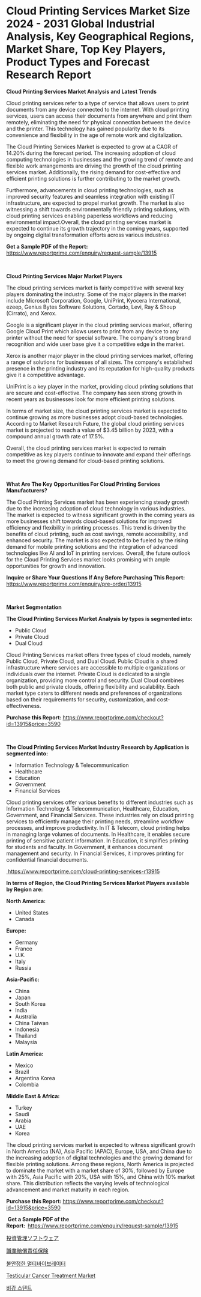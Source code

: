 <p><h1>Cloud Printing Services Market Size 2024 - 2031 Global Industrial Analysis, Key Geographical Regions, Market Share, Top Key Players, Product Types and Forecast Research Report</h1></p><p><strong>Cloud Printing Services Market Analysis and Latest Trends</strong></p>
<p><p>Cloud printing services refer to a type of service that allows users to print documents from any device connected to the internet. With cloud printing services, users can access their documents from anywhere and print them remotely, eliminating the need for physical connection between the device and the printer. This technology has gained popularity due to its convenience and flexibility in the age of remote work and digitalization.</p><p>The Cloud Printing Services Market is expected to grow at a CAGR of 14.20% during the forecast period. The increasing adoption of cloud computing technologies in businesses and the growing trend of remote and flexible work arrangements are driving the growth of the cloud printing services market. Additionally, the rising demand for cost-effective and efficient printing solutions is further contributing to the market growth.</p><p>Furthermore, advancements in cloud printing technologies, such as improved security features and seamless integration with existing IT infrastructure, are expected to propel market growth. The market is also witnessing a shift towards environmentally friendly printing solutions, with cloud printing services enabling paperless workflows and reducing environmental impact.Overall, the cloud printing services market is expected to continue its growth trajectory in the coming years, supported by ongoing digital transformation efforts across various industries.</p></p>
<p><strong>Get a Sample PDF of the Report:&nbsp;</strong> <a href="https://www.reportprime.com/enquiry/request-sample/13915">https://www.reportprime.com/enquiry/request-sample/13915</a></p>
<p>&nbsp;</p>
<p><strong>Cloud Printing Services Major Market Players</strong></p>
<p><p>The cloud printing services market is fairly competitive with several key players dominating the industry. Some of the major players in the market include Microsoft Corporation, Google, UniPrint, Kyocera International, ezeep, Genius Bytes Software Solutions, Cortado, Levi, Ray & Shoup (Cirrato), and Xerox.</p><p>Google is a significant player in the cloud printing services market, offering Google Cloud Print which allows users to print from any device to any printer without the need for special software. The company's strong brand recognition and wide user base give it a competitive edge in the market.</p><p>Xerox is another major player in the cloud printing services market, offering a range of solutions for businesses of all sizes. The company's established presence in the printing industry and its reputation for high-quality products give it a competitive advantage.</p><p>UniPrint is a key player in the market, providing cloud printing solutions that are secure and cost-effective. The company has seen strong growth in recent years as businesses look for more efficient printing solutions.</p><p>In terms of market size, the cloud printing services market is expected to continue growing as more businesses adopt cloud-based technologies. According to Market Research Future, the global cloud printing services market is projected to reach a value of $3.45 billion by 2023, with a compound annual growth rate of 17.5%.</p><p>Overall, the cloud printing services market is expected to remain competitive as key players continue to innovate and expand their offerings to meet the growing demand for cloud-based printing solutions.</p></p>
<p>&nbsp;</p>
<p><strong>What Are The Key Opportunities For Cloud Printing Services Manufacturers?</strong></p>
<p><p>The Cloud Printing Services market has been experiencing steady growth due to the increasing adoption of cloud technology in various industries. The market is expected to witness significant growth in the coming years as more businesses shift towards cloud-based solutions for improved efficiency and flexibility in printing processes. This trend is driven by the benefits of cloud printing, such as cost savings, remote accessibility, and enhanced security. The market is also expected to be fueled by the rising demand for mobile printing solutions and the integration of advanced technologies like AI and IoT in printing services. Overall, the future outlook for the Cloud Printing Services market looks promising with ample opportunities for growth and innovation.</p></p>
<p><strong>Inquire or Share Your Questions If Any Before Purchasing This Report:</strong> <a href="https://www.reportprime.com/enquiry/pre-order/13915">https://www.reportprime.com/enquiry/pre-order/13915</a></p>
<p>&nbsp;</p>
<p><strong>Market Segmentation</strong></p>
<p><strong>The Cloud Printing Services Market Analysis by types is segmented into:</strong></p>
<p><ul><li>Public Cloud</li><li>Private Cloud</li><li>Dual Cloud</li></ul></p>
<p><p>Cloud Printing Services market offers three types of cloud models, namely Public Cloud, Private Cloud, and Dual Cloud. Public Cloud is a shared infrastructure where services are accessible to multiple organizations or individuals over the internet. Private Cloud is dedicated to a single organization, providing more control and security. Dual Cloud combines both public and private clouds, offering flexibility and scalability. Each market type caters to different needs and preferences of organizations based on their requirements for security, customization, and cost-effectiveness.</p></p>
<p><strong>Purchase this Report:&nbsp;</strong><a href="https://www.reportprime.com/checkout?id=13915&price=3590">https://www.reportprime.com/checkout?id=13915&price=3590</a></p>
<p>&nbsp;</p>
<p><strong>The Cloud Printing Services Market Industry Research by Application is segmented into:</strong></p>
<p><ul><li>Information Technology & Telecommunication</li><li>Healthcare</li><li>Education</li><li>Government</li><li>Financial Services</li></ul></p>
<p><p>Cloud printing services offer various benefits to different industries such as Information Technology & Telecommunication, Healthcare, Education, Government, and Financial Services. These industries rely on cloud printing services to efficiently manage their printing needs, streamline workflow processes, and improve productivity. In IT & Telecom, cloud printing helps in managing large volumes of documents. In Healthcare, it enables secure printing of sensitive patient information. In Education, it simplifies printing for students and faculty. In Government, it enhances document management and security. In Financial Services, it improves printing for confidential financial documents.</p></p>
<p><a href="https://www.reportprime.com/cloud-printing-services-r13915">&nbsp;https://www.reportprime.com/cloud-printing-services-r13915</a></p>
<p><strong>In terms of Region, the Cloud Printing Services Market Players available by Region are:</strong></p>
<p>
    <p> <strong> North America: </strong>
        <ul>
            <li>United States</li>
            <li>Canada</li>
        </ul>
        </p> 
    <p> <strong> Europe: </strong>
        <ul>
            <li>Germany</li>
            <li>France</li>
            <li>U.K.</li>
            <li>Italy</li>
            <li>Russia</li>
        </ul>
        </p> 
    <p> <strong> Asia-Pacific: </strong>
        <ul>
            <li>China</li>
            <li>Japan</li>
            <li>South Korea</li>
            <li>India</li>
            <li>Australia</li>
            <li>China Taiwan</li>
            <li>Indonesia</li>
            <li>Thailand</li>
            <li>Malaysia</li>
        </ul>
        </p> 
    <p> <strong> Latin America: </strong>
        <ul>
            <li>Mexico</li>
            <li>Brazil</li>
            <li>Argentina Korea</li>
            <li>Colombia</li>
        </ul>
        </p> 
    <p> <strong> Middle East & Africa: </strong>
        <ul>
            <li>Turkey</li>
            <li>Saudi</li>
            <li>Arabia</li>
            <li>UAE</li>
            <li>Korea</li>
        </ul>
    </p>
    </p>
<p><p>The cloud printing services market is expected to witness significant growth in North America (NA), Asia Pacific (APAC), Europe, USA, and China due to the increasing adoption of digital technologies and the growing demand for flexible printing solutions. Among these regions, North America is projected to dominate the market with a market share of 30%, followed by Europe with 25%, Asia Pacific with 20%, USA with 15%, and China with 10% market share. This distribution reflects the varying levels of technological advancement and market maturity in each region.</p></p>
<p><strong>Purchase this Report: </strong><a href="https://www.reportprime.com/checkout?id=13915&price=3590">https://www.reportprime.com/checkout?id=13915&price=3590</a></p>
<p>&nbsp;<strong>Get a Sample PDF of the Report:&nbsp;&nbsp;</strong><a href="https://www.reportprime.com/enquiry/request-sample/13915">https://www.reportprime.com/enquiry/request-sample/13915</a></p>
<p><strong></strong></p>
<p><p><a href="https://github.com/EstaSprer20231/Market-Research-Report-List-1/blob/main/328790424886.md">投資管理ソフトウェア</a></p><p><a href="https://github.com/vlcostes/Market-Research-Report-List-1/blob/main/842758324885.md">職業賠償責任保険</a></p><p><a href="https://medium.com/@fabiancobuc20222022/astability-multivibrator-%EC%8B%9C%EC%9E%A5-%EA%B7%9C%EB%AA%A8-cagr-%EB%8F%99%ED%96%A5-2024-2030-b1e259c1e6c2">불안정한 멀티바이브레이터</a></p><p><a href="https://github.com/Angelnienowdseej3e45z3p8c/Market-Research-Report-List-2/blob/main/testicular-cancer-treatment-market.md">Testicular Cancer Treatment Market</a></p><p><a href="https://medium.com/@codinchelcea2022/%EB%82%98%EC%84%A0-%EA%B4%80-%EC%84%B1%EC%9E%A5%EB%A5%A0-%EB%B0%8F-%EC%8B%9C%EC%9E%A5-%EB%8F%99%ED%96%A5-%EC%A0%84%EC%B2%B4-%EC%82%B0%EC%97%85-%EA%B0%9C%EC%9A%94-2024%EB%85%84%EB%B6%80%ED%84%B0-2031%EB%85%84%EA%B9%8C%EC%A7%80-8264f1d5a34e">비강 스텐트</a></p></p>